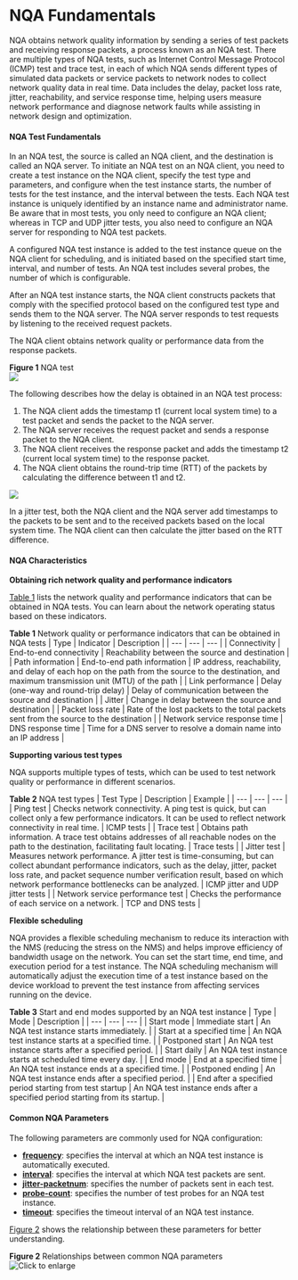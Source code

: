 NQA Fundamentals
================

NQA obtains network quality information by sending a series of test packets and receiving response packets, a process known as an NQA test. There are multiple types of NQA tests, such as Internet Control Message Protocol (ICMP) test and trace test, in each of which NQA sends different types of simulated data packets or service packets to network nodes to collect network quality data in real time. Data includes the delay, packet loss rate, jitter, reachability, and service response time, helping users measure network performance and diagnose network faults while assisting in network design and optimization.

#### NQA Test Fundamentals

In an NQA test, the source is called an NQA client, and the destination is called an NQA server. To initiate an NQA test on an NQA client, you need to create a test instance on the NQA client, specify the test type and parameters, and configure when the test instance starts, the number of tests for the test instance, and the interval between the tests. Each NQA test instance is uniquely identified by an instance name and administrator name. Be aware that in most tests, you only need to configure an NQA client; whereas in TCP and UDP jitter tests, you also need to configure an NQA server for responding to NQA test packets.

A configured NQA test instance is added to the test instance queue on the NQA client for scheduling, and is initiated based on the specified start time, interval, and number of tests. An NQA test includes several probes, the number of which is configurable.

After an NQA test instance starts, the NQA client constructs packets that comply with the specified protocol based on the configured test type and sends them to the NQA server. The NQA server responds to test requests by listening to the received request packets.

The NQA client obtains network quality or performance data from the response packets.

**Figure 1** NQA test  
![](figure/en-us_image_0000001176741775.png)

The following describes how the delay is obtained in an NQA test process:

1. The NQA client adds the timestamp t1 (current local system time) to a test packet and sends the packet to the NQA server.
2. The NQA server receives the request packet and sends a response packet to the NQA client.
3. The NQA client receives the response packet and adds the timestamp t2 (current local system time) to the response packet.
4. The NQA client obtains the round-trip time (RTT) of the packets by calculating the difference between t1 and t2.

![](../public_sys-resources/note_3.0-en-us.png) 

In a jitter test, both the NQA client and the NQA server add timestamps to the packets to be sent and to the received packets based on the local system time. The NQA client can then calculate the jitter based on the RTT difference.



#### NQA Characteristics

**Obtaining rich network quality and performance indicators**

[Table 1](#EN-US_CONCEPT_0000001130782088__table43414376391) lists the network quality and performance indicators that can be obtained in NQA tests. You can learn about the network operating status based on these indicators.

**Table 1** Network quality or performance indicators that can be obtained in NQA tests
| Type | Indicator | Description |
| --- | --- | --- |
| Connectivity | End-to-end connectivity | Reachability between the source and destination |
| Path information | End-to-end path information | IP address, reachability, and delay of each hop on the path from the source to the destination, and maximum transmission unit (MTU) of the path |
| Link performance | Delay (one-way and round-trip delay) | Delay of communication between the source and destination |
| Jitter | Change in delay between the source and destination |
| Packet loss rate | Rate of the lost packets to the total packets sent from the source to the destination |
| Network service response time | DNS response time | Time for a DNS server to resolve a domain name into an IP address |

**Supporting various test types**

NQA supports multiple types of tests, which can be used to test network quality or performance in different scenarios.

**Table 2** NQA test types
| Test Type | Description | Example |
| --- | --- | --- |
| Ping test | Checks network connectivity. A ping test is quick, but can collect only a few performance indicators. It can be used to reflect network connectivity in real time. | ICMP tests |
| Trace test | Obtains path information. A trace test obtains addresses of all reachable nodes on the path to the destination, facilitating fault locating. | Trace tests |
| Jitter test | Measures network performance. A jitter test is time-consuming, but can collect abundant performance indicators, such as the delay, jitter, packet loss rate, and packet sequence number verification result, based on which network performance bottlenecks can be analyzed. | ICMP jitter and UDP jitter tests |
| Network service performance test | Checks the performance of each service on a network. | TCP and DNS tests |

**Flexible scheduling**

NQA provides a flexible scheduling mechanism to reduce its interaction with the NMS (reducing the stress on the NMS) and helps improve efficiency of bandwidth usage on the network. You can set the start time, end time, and execution period for a test instance. The NQA scheduling mechanism will automatically adjust the execution time of a test instance based on the device workload to prevent the test instance from affecting services running on the device.

**Table 3** Start and end modes supported by an NQA test instance
| Type | Mode | Description |
| --- | --- | --- |
| Start mode | Immediate start | An NQA test instance starts immediately. |
| Start at a specified time | An NQA test instance starts at a specified time. |
| Postponed start | An NQA test instance starts after a specified period. |
| Start daily | An NQA test instance starts at scheduled time every day. |
| End mode | End at a specified time | An NQA test instance ends at a specified time. |
| Postponed ending | An NQA test instance ends after a specified period. |
| End after a specified period starting from test startup | An NQA test instance ends after a specified period starting from its startup. |



#### Common NQA Parameters

The following parameters are commonly used for NQA configuration:

* [**frequency**](cmdqueryname=frequency): specifies the interval at which an NQA test instance is automatically executed.
* [**interval**](cmdqueryname=interval): specifies the interval at which NQA test packets are sent.
* [**jitter-packetnum**](cmdqueryname=jitter-packetnum): specifies the number of packets sent in each test.
* [**probe-count**](cmdqueryname=probe-count): specifies the number of test probes for an NQA test instance.
* [**timeout**](cmdqueryname=timeout): specifies the timeout interval of an NQA test instance.

[Figure 2](#EN-US_CONCEPT_0000001130782088__fig1223529703) shows the relationship between these parameters for better understanding.

**Figure 2** Relationships between common NQA parameters  
![](figure/en-us_image_0000001909813282.png "Click to enlarge")